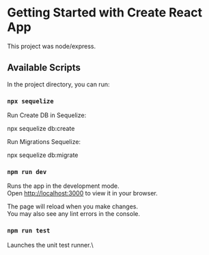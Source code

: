 # Getting Started with Create React App

This project was node/express.

## Available Scripts

In the project directory, you can run:

### `npx sequelize`

Run Create DB in Sequelize:

npx sequelize db:create

Run Migrations Sequelize:

npx sequelize db:migrate

### `npm run dev`

Runs the app in the development mode.\
Open [http://localhost:3000](http://localhost:3000) to view it in your browser.

The page will reload when you make changes.\
You may also see any lint errors in the console.

### `npm run test`

Launches the unit test runner.\

